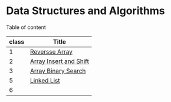 # Data Structures and Algorithms

Table of content

|class | Title|
|---|---|
|1|[Reversse Array](class01-reverse-array/array-reverse.md)|
|2|[Array Insert and Shift](class02-array-insert-shift/README.md)|
|3|[Array Binary Search](class03-binary-search/README.md)|
|5|[Linked List](class05-linked-list/README.md)|
|6||